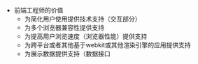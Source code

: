 - 前端工程师的价值
  - 为简化用户使用提供技术支持（交互部分）
  - 为多个浏览器兼容性提供支持
  - 为提高用户浏览速度（浏览器性能）提供支持
  - 为跨平台或者其他基于webkit或其他渲染引擎的应用提供支持
  - 为展示数据提供支持（数据接口
